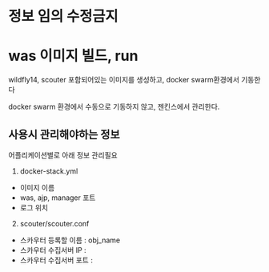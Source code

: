 # 정보 임의 수정금지 

# was 이미지 빌드, run 
wildfly14, scouter 포함되어있는 이미지를 생성하고, docker swarm환경에서 기동한다

docker swarm 환경에서 수동으로 기동하지 않고, 젠킨스에서 관리한다.



## 사용시 관리해야하는 정보
어플리케이션별로 아래 정보 관리필요
1. docker-stack.yml
*  이미지 이름
*  was, ajp, manager 포트
*  로그 위치

2. scouter/scouter.conf
* 스카우터 등록할 이름 : obj_name
* 스카우터 수집서버 IP : 
* 스카우터 수집서버 포트 : 

